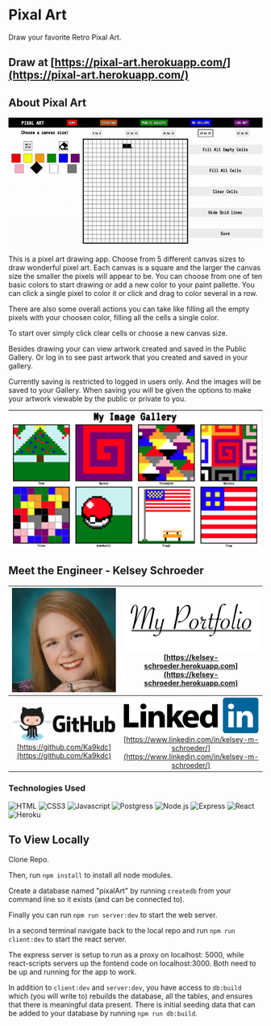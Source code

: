 # Pixal Art

Draw your favorite Retro Pixal Art.

## Draw at [https://pixal-art.herokuapp.com/](https://pixal-art.herokuapp.com/)

## About Pixal Art

![Drawing A Pokeball Gif](public/gifs/ezgif.com-gif-maker_4.gif)

This is a pixel art drawing app. Choose from 5 different canvas sizes to draw wonderful pixel art. Each canvas is a square and the larger the canvas size the smaller the pixels will appear to be. You can choose from one of ten basic colors to start drawing or add a new color to your paint pallette. You can click a single pixel to color it or click and drag to color several in a row.

There are also some overall actions you can take like filling all the empty pixels with your choosen color, filling all the cells a single color.

To start over simply click clear cells or choose a new canvas size.

Besides drawing your can view artwork created and saved in the Public Gallery. Or log in to see past artwork that you created and saved in your gallery.

Currently saving is restricted to logged in users only. And the images will be saved to your Gallery. When saving you will be given the options to make your artwork viewable by the public or private to you.

![Screen Shot of Gallery](public/images/Screen%20Shot%202021-11-25%20at%2012.03.54%20AM.png)

## Meet the Engineer - Kelsey Schroeder

|                                        ![Kelsey's Portrait](public/images/kelsey.png)                                        |         [![My Portfolio Website](public/images/myPorttolio.png)](https://kelsey-schroeder.herokuapp.com) [https://kelsey-schroeder.herokuapp.com](https://kelsey-schroeder.herokuapp.com)          |
| :--------------------------------------------------------------------------------------------------------------------------: | :------------------------------------------------------------------------------------------------------------------------------------------------------------------------------------------------: |
| [![Github](public/images/github-logo.png)](https://github.com/Ka9kdc) [https://github.com/Ka9kdc](https://github.com/Ka9kdc) | [![Linkedin](public/images/linkedin-logo.png)](https://www.linkedin.com/in/kelsey-m-schroeder/) [https://www.linkedin.com/in/kelsey-m-schroeder/](https://www.linkedin.com/in/kelsey-m-schroeder/) |

### Technologies Used

![HTML](https://img.shields.io/badge/HTML5-E34F26?style=for-the-badge&logo=html5&logoColor=white)
![CSS3](https://img.shields.io/badge/CSS3-1572B6?style=for-the-badge&logo=css3&logoColor=white)
![Javascript](https://img.shields.io/badge/JavaScript-323330?style=for-the-badge&logo=javascript&logoColor=F7DF1E)
![Postgress](https://img.shields.io/badge/PostgreSQL-316192?style=for-the-badge&logo=postgresql&logoColor=white)
![Node.js](https://img.shields.io/badge/Node.js-339933?style=for-the-badge&logo=nodedotjs&logoColor=white)
![Express](https://img.shields.io/badge/Express.js-000000?style=for-the-badge&logo=express&logoColor=white)
![React](https://img.shields.io/badge/React-20232A?style=for-the-badge&logo=react&logoColor=61DAFB)
![Heroku](https://img.shields.io/badge/Heroku-430098?style=for-the-badge&logo=heroku&logoColor=white)

## To View Locally

Clone Repo.

Then, run `npm install` to install all node modules.

Create a database named "pixalArt" by running `createdb` from your command line so it exists (and can be connected to).

Finally you can run `npm run server:dev` to start the web server.

In a second terminal navigate back to the local repo and run `npm run client:dev` to start the react server.

The express server is setup to run as a proxy on localhost: 5000, while react-scripts servers up the fontend code on localhost:3000. Both need to be up and running for the app to work.

In addition to `client:dev` and `server:dev`, you have access to `db:build` which (you will write to) rebuilds the database, all the tables, and ensures that there is meaningful data present. There is initial seeding data that can be added to your database by running `npm run db:build`.
